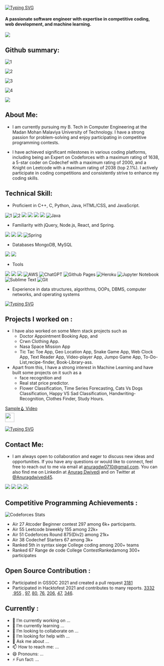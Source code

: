[![Typing SVG](https://readme-typing-svg.demolab.com?font=Fira+Code&pause=1500&color=F7070A&background=191BFF00&vCenter=true&width=435&lines=+Hi+there!+I'm+Anurag+Dwivedi%2C+)](https://git.io/typing-svg)

#### A passionate software engineer with expertise in competitive coding, web development, and machine learning.


![](https://media.giphy.com/media/3iyKHMIKg5VWG6qHUm/giphy.gif)

## Github summary:

![1](https://github-readme-streak-stats.herokuapp.com/?user=anuragdw710) 

![2](https://github-readme-stats-sigma-five.vercel.app/api?username=anuragdw710&show_icons=true&theme=maroongold)

![3](https://github-readme-stats-sigma-five.vercel.app/api/top-langs/?username=anuragdw710&layout=compact)

![4](https://github-profile-trophy.vercel.app/?username=anuragdw710)

![](https://media.giphy.com/media/fAbbq1tF99d0uiizsr/giphy.gif)


## About Me:

* I am currently pursuing my B. Tech in Computer Engineering at the Madan Mohan Malaviya University of Technology. I have a strong passion for problem-solving and enjoy participating in competitive programming contests.  
  
* I have achieved significant milestones in various coding platforms, including being an Expert on Codeforces with a maximum rating of 1638, a 5-star coder on Codechef with a maximum rating of 2000, and a Knight on Leetcode with a maximum rating of 2038 (top 2.1%). I actively participate in coding competitions and consistently strive to enhance my coding skills.  


## Technical Skill:

* Proficient in C++, C, Python, Java, HTML/CSS, and JavaScript.

![1](https://img.shields.io/badge/C%2B%2B-00599C?style=for-the-badge&logo=c%2B%2B&logoColor=white)
![2](https://img.shields.io/badge/C-00599C?style=for-the-badge&logo=c&logoColor=white)
![](https://img.shields.io/badge/Python-FFD43B?style=for-the-badge&logo=python&logoColor=blue)
![](https://img.shields.io/badge/HTML5-E34F26?style=for-the-badge&logo=html5&logoColor=white)
![](https://img.shields.io/badge/CSS3-1572B6?style=for-the-badge&logo=css3&logoColor=white)
![](https://img.shields.io/badge/JavaScript-323330?style=for-the-badge&logo=javascript&logoColor=F7DF1E)
![Java](https://img.shields.io/badge/java-%23ED8B00.svg?style=for-the-badge&logo=openjdk&logoColor=white)

* Familiarity with jQuery, Node.js, React, and Spring.  

![](https://img.shields.io/badge/jQuery-0769AD?style=for-the-badge&logo=jquery&logoColor=white)
![](https://img.shields.io/badge/React-20232A?style=for-the-badge&logo=react&logoColor=61DAFB)
![](https://img.shields.io/badge/Node.js-339933?style=for-the-badge&logo=nodedotjs&logoColor=white)
![Spring](https://img.shields.io/badge/spring-%236DB33F.svg?style=for-the-badge&logo=spring&logoColor=white)

* Databases MongoDB, MySQL  

![](https://img.shields.io/badge/MongoDB-4EA94B?style=for-the-badge&logo=mongodb&logoColor=white)
![](https://img.shields.io/badge/MySQL-005C84?style=for-the-badge&logo=mysql&logoColor=white)

* Tools

![](https://img.shields.io/badge/Postman-FF6C37?style=for-the-badge&logo=Postman&logoColor=white)
![](https://img.shields.io/badge/VSCode-0078D4?style=for-the-badge&logo=visual%20studio%20code&logoColor=white)
![](https://img.shields.io/badge/firebase-ffca28?style=for-the-badge&logo=firebase&logoColor=black)
![AWS](https://img.shields.io/badge/AWS-%23FF9900.svg?style=for-the-badge&logo=amazon-aws&logoColor=white)
![ChatGPT](https://img.shields.io/badge/chatGPT-74aa9c?style=for-the-badge&logo=openai&logoColor=white)
![Github Pages](https://img.shields.io/badge/github%20pages-121013?style=for-the-badge&logo=github&logoColor=white)
![Heroku](https://img.shields.io/badge/heroku-%23430098.svg?style=for-the-badge&logo=heroku&logoColor=white)
![Jupyter Notebook](https://img.shields.io/badge/jupyter-%23FA0F00.svg?style=for-the-badge&logo=jupyter&logoColor=white)
![Sublime Text](https://img.shields.io/badge/sublime_text-%23575757.svg?style=for-the-badge&logo=sublime-text&logoColor=important)
![Git](https://img.shields.io/badge/git-%23F05033.svg?style=for-the-badge&logo=git&logoColor=white)

* Experience in data structures, algorithms, OOPs, DBMS, computer networks, and operating systems 

[![Typing SVG](https://readme-typing-svg.demolab.com?font=Fira+Code&pause=1000&color=6311F7&width=435&lines=Projects+I+worked+on+%3A)](https://git.io/typing-svg)
## Projects I worked on :

* I have also worked on some Mern stack projects such as 
  * Doctor Appointment Booking App, and 
  * Crwn Clothing App.  
  * Nasa Space Mission App
  * Tic Tac Toe App, Geo Location App, Snake Game App, Web Clock App, Text Reader App, Video-player App, Jumpo Game App, To-Do-List,recipe-finder, Book-Library-ass. 
* Apart from this, I have a strong interest in Machine Learning and have built some projects on it such as a 
  * face recognition and
  *  Real stat price predictor.  
  *  Flower Classification, Time Series Forecasting, Cats Vs Dogs Classification, Happy VS Sad Classification, Handwriting-Recognition, Clothes Finder, Study Hours.
  <div>
 [Sample🪝 Video](https://www.youtube.com/watch?v=1MDSDfJSC08&list=PLzaLmZGByna7Pw1D5_EXcPods9k5xCAFa)     
 <img src="https://cultofthepartyparrot.com/flags/hd/indiaparrot.gif" width="30" height="30"/>
 </div>

 [![Typing SVG](https://readme-typing-svg.demolab.com?font=Fira+Code&pause=1000&color=F7ADBA&width=435&lines=Contact+Me%3A)](https://git.io/typing-svg)
 ## Contact Me:

  * I am always open to collaboration and eager to discuss new ideas and opportunities. If you have any questions or would like to connect, feel free to reach out to me via email at anuragdw0710@gmail.com. You can also find me on Linkedin at [Anurag Dwivedi](https://www.linkedin.com/in/anuragdwivedi45) and on Twitter at [@Anuragdwivedi45](https://twitter.com/Anuragdwivedi45).
 
[![](https://img.shields.io/badge/LinkedIn-0077B5?style=for-the-badge&logo=linkedin&logoColor=white)](https://www.linkedin.com/in/anuragdwivedi45/)
[![](https://img.shields.io/badge/Twitter-1DA1F2?style=for-the-badge&logo=twitter&logoColor=white)](https://twitter.com/Anuragdwivedi45)
[![](https://img.shields.io/badge/YouTube-FF0000?style=for-the-badge&logo=youtube&logoColor=white)](https://www.youtube.com/@hydracody)
[![](https://img.shields.io/badge/Codeforces-445f9d?style=for-the-badge&logo=Codeforces&logoColor=white)](https://anuragdwivedi.carrd.co/)


## Competitive Programming Achievements :

![Codeforces Stats](https://codeforces-readme-stats.vercel.app/api/card?username=hydra_cody)

* Air 27 Atcoder Beginner contest 297 among 6k+ participants.
* Air 55 Leetcode biweekly 155 among 22k+
* Air 51 Codeforces Round 875(Div2) among 21k+ 
* Air 38 Codechef Starters 67 among 3k+
* Ranked 5th in syntax siege College coding  among 200+ teams
*   Ranked 67 Range de code College ContestRankedamong 300+ participates


## Open Source Contribution :

* Participated in GSSOC 2021 and created a pull request [3181](https://github.com/girlscript/winter-of-contributing/pull/3181)
* Participated in Hacktofest 2021 and contributes to many reports. [3332](https://github.com/jina-ai/jina/pull/3332) ,[955](https://github.com/twowaits/make-pull-request/pull/955) , [97](https://github.com/SarthakKeshari/CPP-Questions-and-Solutions/pull/97), [80](https://github.com/SarthakKeshari/CPP-Questions-and-Solutions/issues/80), [76](https://github.com/sachuverma/DataStructures-Algorithms/pull/76), [206](https://github.com/aropan/clist/issues/206), [47](https://github.com/meooow25/carrot/issues/47), [346](https://github.com/AllAlgorithms/cpp/pull/346).



##  Currently :

- 🔭 I’m currently working on ...
- 🌱 I’m currently learning ...
- 👯 I’m looking to collaborate on ...
- 🤔 I’m looking for help with ...
- 💬 Ask me about ...
- 📫 How to reach me: ...
- 😄 Pronouns: ...
- ⚡ Fun fact: ...

